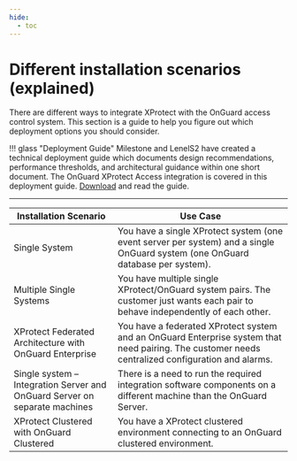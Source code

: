 ```yaml
---
hide:
  - toc
---
```

# Different installation scenarios (explained)

There are different ways to integrate XProtect with the OnGuard access control system. This section is a guide to help you figure out which deployment options you should consider. 

!!! glass "Deployment Guide"
    Milestone and LenelS2 have created a technical deployment guide which documents design recommendations, performance thresholds, and architectural guidance within one short document. The OnGuard XProtect Access integration is covered in this deployment guide. [Download](https://download.milestonesys.com/lenels2xpa/OnGuardXProtectArchDeck.pdf) and read the guide. 
***
| Installation Scenario                                                         |Use Case                                                                                                                                                    |
|-------------------------------------------------------------------------------|------------------------------------------------------------------------------------------------------------------------------------------------------------|
| Single System                                                                 |   You have a single XProtect system (one event server per system) and a single OnGuard system (one OnGuard database per system).                          |
| Multiple Single Systems                                                       |  You have multiple single XProtect/OnGuard system pairs. The customer just wants each pair to behave independently of each other.                    |
| XProtect Federated Architecture with OnGuard Enterprise                       |   You have a federated XProtect system and an OnGuard Enterprise system that need pairing. The customer needs centralized configuration and alarms.   |
| Single system – Integration Server and OnGuard Server on separate machines    |   There is a need to run the required integration software components on a different machine than the OnGuard Server.                                    |
| XProtect Clustered with OnGuard Clustered                                     |   You have a XProtect clustered environment connecting to an OnGuard clustered environment.                                           |
